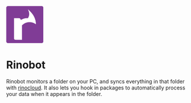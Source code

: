<img src="https://raw.githubusercontent.com/rinocloud/logos/master/png/square-reversed.png" width="100"/> 

# Rinobot

Rinobot monitors a folder on your PC, and syncs everything in that folder with [rinocloud](http://rinocloud.com).
It also lets you hook in packages to automatically process your data when it appears in the folder.
